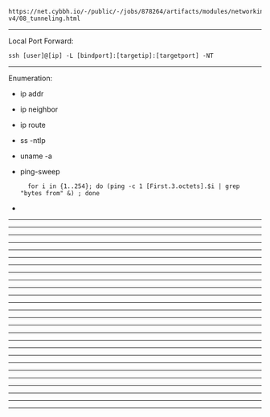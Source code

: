     https://net.cybbh.io/-/public/-/jobs/878264/artifacts/modules/networking/slides-v4/08_tunneling.html
_________________________________________________________________________________________________________________
Local Port Forward:

    ssh [user]@[ip] -L [bindport]:[targetip]:[targetport] -NT
_________________________________________________________________________________________________________________
Enumeration:

- ip addr
- ip neighbor
- ip route
- ss -ntlp
- uname -a
- ping-sweep

        for i in {1..254}; do (ping -c 1 [First.3.octets].$i | grep "bytes from" &) ; done
- 
_________________________________________________________________________________________________________________

_________________________________________________________________________________________________________________

_________________________________________________________________________________________________________________

_________________________________________________________________________________________________________________

_________________________________________________________________________________________________________________

_________________________________________________________________________________________________________________

_________________________________________________________________________________________________________________

_________________________________________________________________________________________________________________

_________________________________________________________________________________________________________________

_________________________________________________________________________________________________________________

_________________________________________________________________________________________________________________

_________________________________________________________________________________________________________________

_________________________________________________________________________________________________________________

_________________________________________________________________________________________________________________

_________________________________________________________________________________________________________________

_________________________________________________________________________________________________________________

_________________________________________________________________________________________________________________

_________________________________________________________________________________________________________________

_________________________________________________________________________________________________________________

_________________________________________________________________________________________________________________

_________________________________________________________________________________________________________________

_________________________________________________________________________________________________________________

_________________________________________________________________________________________________________________

_________________________________________________________________________________________________________________

_________________________________________________________________________________________________________________

_________________________________________________________________________________________________________________
